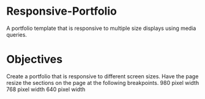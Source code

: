 # Responsive-Portfolio

A portfolio template that is responsive to multiple size displays using media queries.

# Objectives
Create a portfolio that is responsive to different screen sizes.
Have the page resize the sections on the page at the following breakpoints.
980 pixel width
768 pixel width
640 pixel width

